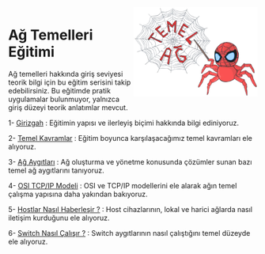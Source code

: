 <img align="right" width="250" height="180" src="https://raw.githubusercontent.com/taylanbildik/network-temelleri/main/cover/temel-network.webp">

# Ağ Temelleri Eğitimi
Ağ temelleri hakkında giriş seviyesi teorik bilgi için bu eğitim serisini takip edebilirsiniz. Bu eğitimde pratik uygulamalar bulunmuyor, yalnızca giriş düzeyi teorik anlatımlar mevcut.

1- [Girizgah](https://github.com/taylanbildik/network-temelleri/blob/main/girizgah.md) : Eğitimin yapısı ve ilerleyiş biçimi hakkında bilgi ediniyoruz.

2- [Temel Kavramlar](https://github.com/taylanbildik/network-temelleri/blob/main/temel-kavramlar.md) : Eğitim boyunca karşılaşacağımız temel kavramları ele alıyoruz.

3- [Ağ Aygıtları](https://github.com/taylanbildik/network-temelleri/blob/main/ag-aygitlari.md) : Ağ oluşturma ve yönetme konusunda çözümler sunan bazı temel ağ aygıtlarını tanıyoruz.

4- [OSI TCP/IP Modeli](https://github.com/taylanbildik/network-temelleri/blob/main/osi-modeli.md) : OSI ve TCP/IP modellerini ele alarak ağın temel çalışma yapısına daha yakından bakıyoruz.

5- [Hostlar Nasıl Haberleşir ?](https://github.com/taylanbildik/network-temelleri/blob/main/hostlar-nasil-haberlesir.md) : Host cihazlarının, lokal ve harici ağlarda nasıl iletişim kurduğunu ele alıyoruz.

6- [Switch Nasıl Çalışır ?](https://github.com/taylanbildik/network-temelleri/blob/main/switch-nasil-calisir.md) : Switch aygıtlarının nasıl çalıştığını temel düzeyde ele alıyoruz.
